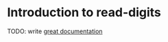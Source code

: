 # Introduction to read-digits

TODO: write [great documentation](http://jacobian.org/writing/great-documentation/what-to-write/)
